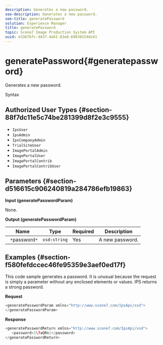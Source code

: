 ```yaml
---
description: Generates a new password.
seo-description: Generates a new password.
seo-title: generatePassword
solution: Experience Manager
title: generatePassword
topic: Scene7 Image Production System API
uuid: e3367bfc-d437-4a61-83e8-69830154dc61
---
```


# generatePassword{#generatepassword}

Generates a new password.

 Syntax 

## Authorized User Types {#section-88f7dc11e5c74be281399d8f2e3c9555}

* `IpsUser` 
* `IpsAdmin` 
* `IpsCompanyAdmin` 
* `TrialSiteUser` 
* `ImagePortalAdmin` 
* `ImagePortalUser` 
* `ImagePortalContrib` 
* `ImagePortalContribUser`

## Parameters {#section-d516615c906240819a284786efb19863}

**Input (generatePasswordParam)**

None.

**Output (generatePasswordParam)** 

|  Name  | Type  | Required  | Description  |
|---|---|---|---|
|  ` *`password`*`  | `xsd:string`  | Yes  | A new password.  |

## Examples {#section-f580fefdccec46fe95359e3aef0ed17f}

This code sample generates a password. It is unusual because the request is simply a parameter without any enclosed elements or values. IPS returns a strong password.

**Request** 

```java
<generatePasswordParam xmlns="http://www.scene7.com/IpsApi/xsd">
</generatePasswordParam>
```

**Response** 

```java
<generatePasswordReturn xmlns="http://www.scene7.com/IpsApi/xsd">
   <password>1\7aQRn]</password>
</generatePasswordReturn>
```

